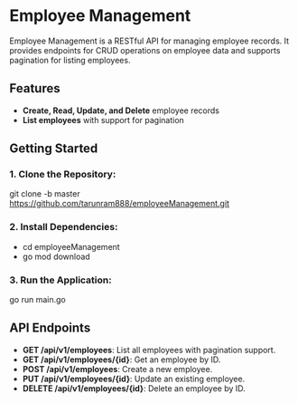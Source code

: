 # Employee Management

Employee Management is a RESTful API for managing employee records. It provides endpoints for CRUD operations on employee data and supports pagination for listing employees.

## Features

- **Create, Read, Update, and Delete** employee records
- **List employees** with support for pagination


## Getting Started

### 1. Clone the Repository:
git clone -b master https://github.com/tarunram888/employeeManagement.git


### 2. Install Dependencies:
- cd employeeManagement
- go mod download


### 3. Run the Application:
go run main.go


## API Endpoints

- **GET /api/v1/employees**: List all employees with pagination support.
- **GET /api/v1/employees/{id}**: Get an employee by ID.
- **POST /api/v1/employees**: Create a new employee.
- **PUT /api/v1/employees/{id}**: Update an existing employee.
- **DELETE /api/v1/employees/{id}**: Delete an employee by ID.




